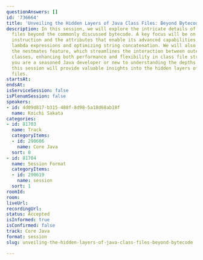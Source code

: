 ```yaml
---
questionAnswers: []
id: '736664'
title: 'Unveiling the Hidden Layers of Java Class Files: Beyond Bytecode'
description: In this session, we will explore the intricate details of Java class
  files beyond the commonly discussed bytecode. A key focus will be on the invokedynamic
  instruction and the attributes that enable its advanced capabilities, such as facilitating
  lambda expressions and optimizing string concatenation. We will also delve into
  the nestmates feature, which streamlines the interaction between outer and inner
  classes, enhancing both performance and flexibility in class file structure. Whether
  you are a seasoned Java developer or new to understanding the depths of the JVM,
  this session will provide valuable insights into the hidden layers of Java class
  files.
startsAt:
endsAt:
isServiceSession: false
isPlenumSession: false
speakers:
- id: 4d09d817-b315-488f-8d98-5a18d68ab18f
  name: Koichi Sakata
categories:
- id: 81703
  name: Track
  categoryItems:
  - id: 290606
    name: Core Java
  sort: 0
- id: 81704
  name: Session Format
  categoryItems:
  - id: 290619
    name: session
  sort: 1
roomId:
room:
liveUrl:
recordingUrl:
status: Accepted
isInformed: true
isConfirmed: false
track: Core Java
format: session
slug: unveiling-the-hidden-layers-of-java-class-files-beyond-bytecode

---
```

